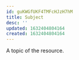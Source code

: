 ```yaml
---
id: guKWGfUKF4TMFcHJzH7hM
title: Subject
desc: ''
updated: 1632404804164
created: 1632404804164
---
```


A topic of the resource.